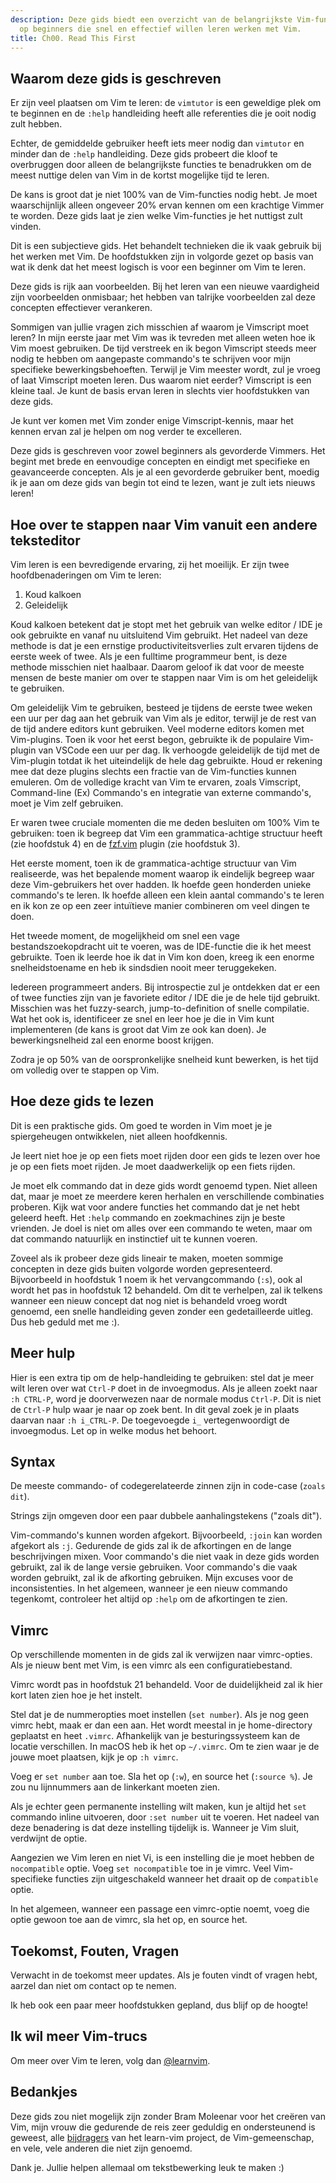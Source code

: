 ```yaml
---
description: Deze gids biedt een overzicht van de belangrijkste Vim-functies, gericht
  op beginners die snel en effectief willen leren werken met Vim.
title: Ch00. Read This First
---
```


## Waarom deze gids is geschreven

Er zijn veel plaatsen om Vim te leren: de `vimtutor` is een geweldige plek om te beginnen en de `:help` handleiding heeft alle referenties die je ooit nodig zult hebben.

Echter, de gemiddelde gebruiker heeft iets meer nodig dan `vimtutor` en minder dan de `:help` handleiding. Deze gids probeert die kloof te overbruggen door alleen de belangrijkste functies te benadrukken om de meest nuttige delen van Vim in de kortst mogelijke tijd te leren.

De kans is groot dat je niet 100% van de Vim-functies nodig hebt. Je moet waarschijnlijk alleen ongeveer 20% ervan kennen om een krachtige Vimmer te worden. Deze gids laat je zien welke Vim-functies je het nuttigst zult vinden.

Dit is een subjectieve gids. Het behandelt technieken die ik vaak gebruik bij het werken met Vim. De hoofdstukken zijn in volgorde gezet op basis van wat ik denk dat het meest logisch is voor een beginner om Vim te leren.

Deze gids is rijk aan voorbeelden. Bij het leren van een nieuwe vaardigheid zijn voorbeelden onmisbaar; het hebben van talrijke voorbeelden zal deze concepten effectiever verankeren.

Sommigen van jullie vragen zich misschien af waarom je Vimscript moet leren? In mijn eerste jaar met Vim was ik tevreden met alleen weten hoe ik Vim moest gebruiken. De tijd verstreek en ik begon Vimscript steeds meer nodig te hebben om aangepaste commando's te schrijven voor mijn specifieke bewerkingsbehoeften. Terwijl je Vim meester wordt, zul je vroeg of laat Vimscript moeten leren. Dus waarom niet eerder? Vimscript is een kleine taal. Je kunt de basis ervan leren in slechts vier hoofdstukken van deze gids.

Je kunt ver komen met Vim zonder enige Vimscript-kennis, maar het kennen ervan zal je helpen om nog verder te excelleren.

Deze gids is geschreven voor zowel beginners als gevorderde Vimmers. Het begint met brede en eenvoudige concepten en eindigt met specifieke en geavanceerde concepten. Als je al een gevorderde gebruiker bent, moedig ik je aan om deze gids van begin tot eind te lezen, want je zult iets nieuws leren!

## Hoe over te stappen naar Vim vanuit een andere teksteditor

Vim leren is een bevredigende ervaring, zij het moeilijk. Er zijn twee hoofdbenaderingen om Vim te leren:

1. Koud kalkoen
2. Geleidelijk

Koud kalkoen betekent dat je stopt met het gebruik van welke editor / IDE je ook gebruikte en vanaf nu uitsluitend Vim gebruikt. Het nadeel van deze methode is dat je een ernstige productiviteitsverlies zult ervaren tijdens de eerste week of twee. Als je een fulltime programmeur bent, is deze methode misschien niet haalbaar. Daarom geloof ik dat voor de meeste mensen de beste manier om over te stappen naar Vim is om het geleidelijk te gebruiken.

Om geleidelijk Vim te gebruiken, besteed je tijdens de eerste twee weken een uur per dag aan het gebruik van Vim als je editor, terwijl je de rest van de tijd andere editors kunt gebruiken. Veel moderne editors komen met Vim-plugins. Toen ik voor het eerst begon, gebruikte ik de populaire Vim-plugin van VSCode een uur per dag. Ik verhoogde geleidelijk de tijd met de Vim-plugin totdat ik het uiteindelijk de hele dag gebruikte. Houd er rekening mee dat deze plugins slechts een fractie van de Vim-functies kunnen emuleren. Om de volledige kracht van Vim te ervaren, zoals Vimscript, Command-line (Ex) Commando's en integratie van externe commando's, moet je Vim zelf gebruiken.

Er waren twee cruciale momenten die me deden besluiten om 100% Vim te gebruiken: toen ik begreep dat Vim een grammatica-achtige structuur heeft (zie hoofdstuk 4) en de [fzf.vim](https://github.com/junegunn/fzf.vim) plugin (zie hoofdstuk 3).

Het eerste moment, toen ik de grammatica-achtige structuur van Vim realiseerde, was het bepalende moment waarop ik eindelijk begreep waar deze Vim-gebruikers het over hadden. Ik hoefde geen honderden unieke commando's te leren. Ik hoefde alleen een klein aantal commando's te leren en ik kon ze op een zeer intuïtieve manier combineren om veel dingen te doen.

Het tweede moment, de mogelijkheid om snel een vage bestandszoekopdracht uit te voeren, was de IDE-functie die ik het meest gebruikte. Toen ik leerde hoe ik dat in Vim kon doen, kreeg ik een enorme snelheidstoename en heb ik sindsdien nooit meer teruggekeken.

Iedereen programmeert anders. Bij introspectie zul je ontdekken dat er een of twee functies zijn van je favoriete editor / IDE die je de hele tijd gebruikt. Misschien was het fuzzy-search, jump-to-definition of snelle compilatie. Wat het ook is, identificeer ze snel en leer hoe je die in Vim kunt implementeren (de kans is groot dat Vim ze ook kan doen). Je bewerkingsnelheid zal een enorme boost krijgen.

Zodra je op 50% van de oorspronkelijke snelheid kunt bewerken, is het tijd om volledig over te stappen op Vim.

## Hoe deze gids te lezen

Dit is een praktische gids. Om goed te worden in Vim moet je je spiergeheugen ontwikkelen, niet alleen hoofdkennis.

Je leert niet hoe je op een fiets moet rijden door een gids te lezen over hoe je op een fiets moet rijden. Je moet daadwerkelijk op een fiets rijden.

Je moet elk commando dat in deze gids wordt genoemd typen. Niet alleen dat, maar je moet ze meerdere keren herhalen en verschillende combinaties proberen. Kijk wat voor andere functies het commando dat je net hebt geleerd heeft. Het `:help` commando en zoekmachines zijn je beste vrienden. Je doel is niet om alles over een commando te weten, maar om dat commando natuurlijk en instinctief uit te kunnen voeren.

Zoveel als ik probeer deze gids lineair te maken, moeten sommige concepten in deze gids buiten volgorde worden gepresenteerd. Bijvoorbeeld in hoofdstuk 1 noem ik het vervangcommando (`:s`), ook al wordt het pas in hoofdstuk 12 behandeld. Om dit te verhelpen, zal ik telkens wanneer een nieuw concept dat nog niet is behandeld vroeg wordt genoemd, een snelle handleiding geven zonder een gedetailleerde uitleg. Dus heb geduld met me :).

## Meer hulp

Hier is een extra tip om de help-handleiding te gebruiken: stel dat je meer wilt leren over wat `Ctrl-P` doet in de invoegmodus. Als je alleen zoekt naar `:h CTRL-P`, word je doorverwezen naar de normale modus `Ctrl-P`. Dit is niet de `Ctrl-P` hulp waar je naar op zoek bent. In dit geval zoek je in plaats daarvan naar `:h i_CTRL-P`. De toegevoegde `i_` vertegenwoordigt de invoegmodus. Let op in welke modus het behoort.

## Syntax

De meeste commando- of codegerelateerde zinnen zijn in code-case (`zoals dit`).

Strings zijn omgeven door een paar dubbele aanhalingstekens ("zoals dit").

Vim-commando's kunnen worden afgekort. Bijvoorbeeld, `:join` kan worden afgekort als `:j`. Gedurende de gids zal ik de afkortingen en de lange beschrijvingen mixen. Voor commando's die niet vaak in deze gids worden gebruikt, zal ik de lange versie gebruiken. Voor commando's die vaak worden gebruikt, zal ik de afkorting gebruiken. Mijn excuses voor de inconsistenties. In het algemeen, wanneer je een nieuw commando tegenkomt, controleer het altijd op `:help` om de afkortingen te zien.

## Vimrc

Op verschillende momenten in de gids zal ik verwijzen naar vimrc-opties. Als je nieuw bent met Vim, is een vimrc als een configuratiebestand.

Vimrc wordt pas in hoofdstuk 21 behandeld. Voor de duidelijkheid zal ik hier kort laten zien hoe je het instelt.

Stel dat je de nummeropties moet instellen (`set number`). Als je nog geen vimrc hebt, maak er dan een aan. Het wordt meestal in je home-directory geplaatst en heet `.vimrc`. Afhankelijk van je besturingssysteem kan de locatie verschillen. In macOS heb ik het op `~/.vimrc`. Om te zien waar je de jouwe moet plaatsen, kijk je op `:h vimrc`.

Voeg er `set number` aan toe. Sla het op (`:w`), en source het (`:source %`). Je zou nu lijnnummers aan de linkerkant moeten zien.

Als je echter geen permanente instelling wilt maken, kun je altijd het `set` commando inline uitvoeren, door `:set number` uit te voeren. Het nadeel van deze benadering is dat deze instelling tijdelijk is. Wanneer je Vim sluit, verdwijnt de optie.

Aangezien we Vim leren en niet Vi, is een instelling die je moet hebben de `nocompatible` optie. Voeg `set nocompatible` toe in je vimrc. Veel Vim-specifieke functies zijn uitgeschakeld wanneer het draait op de `compatible` optie.

In het algemeen, wanneer een passage een vimrc-optie noemt, voeg die optie gewoon toe aan de vimrc, sla het op, en source het.

## Toekomst, Fouten, Vragen

Verwacht in de toekomst meer updates. Als je fouten vindt of vragen hebt, aarzel dan niet om contact op te nemen.

Ik heb ook een paar meer hoofdstukken gepland, dus blijf op de hoogte!

## Ik wil meer Vim-trucs

Om meer over Vim te leren, volg dan [@learnvim](https://twitter.com/learnvim).

## Bedankjes

Deze gids zou niet mogelijk zijn zonder Bram Moleenar voor het creëren van Vim, mijn vrouw die gedurende de reis zeer geduldig en ondersteunend is geweest, alle [bijdragers](https://github.com/iggredible/Learn-Vim/graphs/contributors) van het learn-vim project, de Vim-gemeenschap, en vele, vele anderen die niet zijn genoemd.

Dank je. Jullie helpen allemaal om tekstbewerking leuk te maken :)